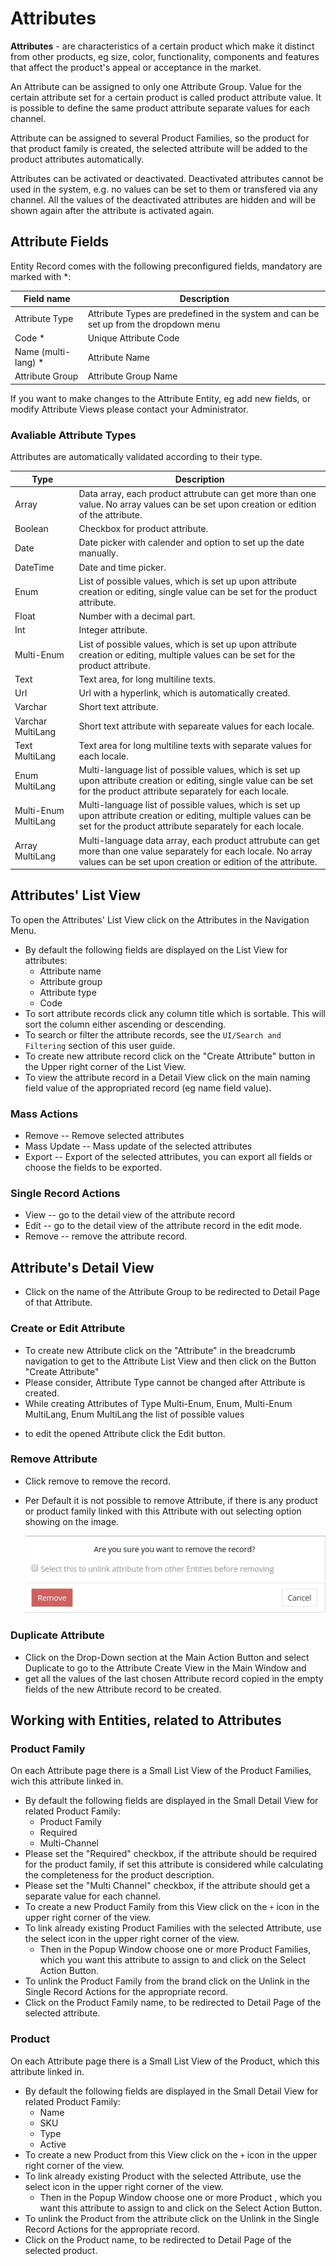 # Attributes

 **Attributes** - are characteristics of a certain product which make it distinct from other products, eg size, color, functionality, components and features that affect the product's appeal or acceptance in the market.  

An Attribute can be assigned to only one Attribute Group. Value for the certain attribute set for a certain product is called product attribute value.  It is possible to define the same product attribute separate values for each channel. 

Attribute can be assigned to several Product Families, so the product for that product family is created, the selected attribute will be added to the product attributes automatically.

Attributes can be activated or deactivated. Deactivated attributes cannot be used in the system, e.g. no values can be set to them or transfered via any channel. All the values of the deactivated attributes are hidden and will be shown again after the attribute is activated again.

## Attribute Fields

Entity Record comes with the following preconfigured fields, mandatory are marked with *:

| Field name          | Description                                                  |
| ------------------- | ------------------------------------------------------------ |
| Attribute Type      | Attribute Types are predefined in the system and can be set up from the dropdown menu |
| Code *              | Unique Attribute Code                                        |
| Name (multi-lang) * | Attribute Name                                               |
| Attribute Group     | Attribute Group Name                                         |
<!-- [VT] ----- добавить скрин-->


If you want to make changes to the Attribute Entity, eg add new fields, or modify Attribute Views please contact your Administrator.

### Avaliable Attribute Types

Attributes are automatically validated according to their type.

| Type                | Description                                                     |
| -------------------- | ------------------------------------------------------------ |
| Array                | Data array, each product attrubute can get more than one value. No array values can be set upon creation or edition of the attribute. |
| Boolean              | Checkbox for product attribute.                              |
| Date                 | Date picker with calender and option to set up the date manually. |
| DateTime             | Date and time picker.                                        |
| Enum                 | List of possible values, which is set up upon attribute creation or editing, single value can be set for the product attribute. |
| Float                | Number with a decimal part.                                  |
| Int                  | Integer attribute.                                           |
| Multi-Enum           | List of possible values, which is set up upon attribute creation or editing, multiple values can be set for the product attribute. |
| Text                 | Text area, for long multiline texts.                         |
| Url                  | Url with a hyperlink, which is automatically created.        |
| Varchar              | Short text attribute.                                        |
| Varchar MultiLang    | Short text attribute with separeate values for each locale.  |
| Text MultiLang       | Text area for long multiline texts with separate values for each locale. |
| Enum MultiLang       | Multi-language list of possible values, which is set up upon attribute creation or editing, single value can be set for the product attribute separately for each locale. |
| Multi-Enum MultiLang | Multi-language list of possible values, which is set up upon attribute creation or editing, multiple values can be set for the product attribute separately for each locale. |
| Array MultiLang      | Multi-language data array, each product attrubute can get more than one value separately for each locale. No array values can be set upon creation or edition of the attribute. |

## Attributes' List View

To open the Attributes' List View click on the Attributes in the Navigation Menu.

- By default the following fields are displayed on the List View for attributes:
  - Attribute name
  - Attribute group
  - Attribute type
  - Code
- To sort attribute records click any column title which is sortable. This will sort the column either ascending or descending. 
- To search or filter the attribute records, see the `UI/Search and Filtering` section of this user guide.
- To create new attribute record click on the "Create Attribute" button in the Upper right corner of the List View.
- To view the attribute record in a Detail View click on the main naming field value of the appropriated record (eg name field value).
<!-- [VT] ----- добавить скрин -->
### Mass Actions

- Remove --  Remove selected attributes
- Mass Update --  Mass update of the selected attributes
- Export -- Export of the selected attributes, you can export all fields or choose the fields to be exported.
<!-- [VT] ----- есть также пункты ADD RELATION и REMOVE RELATION . нужно дописать -->
### Single Record Actions

- View -- go to the detail view of the attribute record
- Edit -- go to the detail view of the attribute record in the edit mode.
- Remove -- remove the attribute record.

## Attribute's Detail View

- Click on the name of the Attribute Group to be redirected to Detail Page of that Attribute.

### Create or Edit Attribute

- To create new Attribute click on the "Attribute" in the breadcrumb navigation to get to the Attribute List View and then click on the Button "Create Attribute"
- Please consider, Attribute Type cannot be changed after Attribute is created.
- While creating Attributes of Type Multi-Enum, Enum, Multi-Enum MultiLang, Enum MultiLang the list of possible values 
<!-- [VT] ----- не дописано -->
- to edit the opened Attribute click the Edit button.

### Remove Attribute

- Click remove to remove the record.

- Per Default it is not possible to remove Attribute, if there is any product or product family linked with this Attribute with out selecting option showing on the image.

  ![Attribute Remove](../../_assets/attributes/remove-attribute.jpg)

### Duplicate Attribute

- Click on the Drop-Down section at the Main Action Button and select Duplicate to go to the Attribute Create View in the Main Window and 
- get all the values of the last chosen Attribute record copied in the empty fields of the new Attribute record to be created.
<!-- [VT] ----- ощущение, что не дописано. Лучше написать все в 1 пункт -->

## Working with Entities, related to Attributes

### Product Family

On each Attribute page there is a Small List View of the Product Families, wich this attribute linked in.

- By default the following fields are displayed in the Small Detail View for related Product Family:
  - Product Family
  - Required
  - Multi-Channel 
- Please set the "Required" checkbox, if the attribute should be required for the product family, if set this attribute is considered while calculating the completeness for the product description.
- Please set the "Multi Channel" checkbox, if the attribute should get a separate value for each channel.
- To create a new Product Family from this View click on the `+` icon in the upper right corner of the view.
- To link already existing Product Families with the selected Attribute, use the select icon in the upper right corner of the view. 
  - Then in the Popup Window choose one or more Product Families, which you want this attribute to assign to and click on the Select Action Button. 
- To unlink the Product Family from the brand click on the Unlink in the Single Record Actions for the appropriate record.
- Click on the Product Family name, to be redirected to Detail Page of the selected attribute.
<!-- [VT] ----- добавить скрин -->
### Product 

On each Attribute page there is a Small List View of the Product, which this attribute linked in.

- By default the following fields are displayed in the Small Detail View for related Product Family:
  - Name
  - SKU
  - Type
  - Active 
- To create a new Product  from this View click on the `+` icon in the upper right corner of the view.
- To link already existing Product  with the selected Attribute, use the select icon in the upper right corner of the view. 
  - Then in the Popup Window choose one or more Product , which you want this attribute to assign to and click on the Select Action Button. 
- To unlink the Product  from the attribute click on the Unlink in the Single Record Actions for the appropriate record.
- Click on the Product name, to be redirected to Detail Page of the selected product.
<!-- [VT] ----- добавить скрин -->
